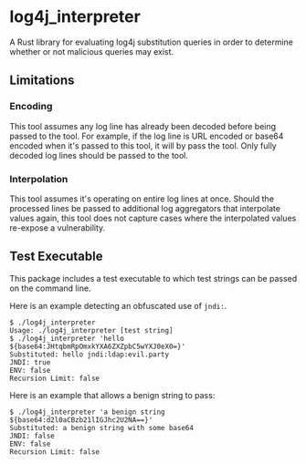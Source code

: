 # log4j_interpreter
A Rust library for evaluating log4j substitution queries in order to determine whether or not malicious queries may exist.

## Limitations

### Encoding

This tool assumes any log line has already been decoded before being passed to the tool. For example, if the log line is URL encoded or base64 encoded when it's passed to this tool, it will by pass the tool. Only fully decoded log lines should be passed to the tool.

### Interpolation

This tool assumes it's operating on entire log lines at once. Should the processed lines be passed to additional log aggregators that interpolate values again, this tool does not capture cases where the interpolated values re-expose a vulnerability.

## Test Executable

This package includes a test executable to which test strings can be passed on the command line.

Here is an example detecting an obfuscated use of `jndi:`.

```
$ ./log4j_interpreter
Usage: ./log4j_interpreter [test string]
$ ./log4j_interpreter 'hello ${base64:JHtqbmRpOmxkYXA6ZXZpbC5wYXJ0eX0=}'
Substituted: hello jndi:ldap:evil.party
JNDI: true
ENV: false
Recursion Limit: false
```

Here is an example that allows a benign string to pass:

```
$ ./log4j_interpreter 'a benign string ${base64:d2l0aCBzb21lIGJhc2U2NA==}'
Substituted: a benign string with some base64
JNDI: false
ENV: false
Recursion Limit: false
```
